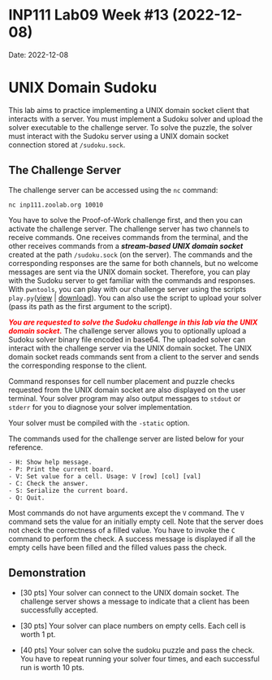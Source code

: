 # INP111 Lab09 Week #13 (2022-12-08)

Date: 2022-12-08

# UNIX Domain Sudoku

This lab aims to practice implementing a UNIX domain socket client that interacts with a server. You must implement a Sudoku solver and upload the solver executable to the challenge server. To solve the puzzle, the solver must interact with the Sudoku server using a UNIX domain socket connection stored at `/sudoku.sock`.

## The Challenge Server

The challenge server can be accessed using the `nc` command:

```
nc inp111.zoolab.org 10010
```

You have to solve the Proof-of-Work challenge first, and then you can activate the challenge server. The challenge server has two channels to receive commands. One receives commands from the terminal, and the other receives commands from a ***stream-based UNIX domain socket*** created at the path `/sudoku.sock` (on the server). The commands and the corresponding responses are the same for both channels, but no welcome messages are sent via the UNIX domain socket. Therefore, you can play with the Sudoku server to get familiar with the commands and responses. With `pwntools`, you can play with our challenge server using the scripts `play.py`([view](https://inp111.zoolab.org/code.html?file=lab09/play.py) | [download](https://inp111.zoolab.org/lab09/play.py)). You can also use the script to upload your solver (pass its path as the first argument to the script).

<span style="color: red">***You are requested to solve the Sudoku challenge in this lab via the UNIX domain socket.***</span> The challenge server allows you to optionally upload a Sudoku solver binary file encoded in base64. The uploaded solver can interact with the challenge server via the UNIX domain socket. The UNIX domain socket reads commands sent from a client to the server and sends the corresponding response to the client.

Command responses for cell number placement and puzzle checks requested from the UNIX domain socket are also displayed on the user terminal. Your solver program may also output messages to `stdout` or `stderr` for you to diagnose your solver implementation.

Your solver must be compiled with the `-static` option.

The commands used for the challenge server are listed below for your reference.
```
- H: Show help message.
- P: Print the current board.
- V: Set value for a cell. Usage: V [row] [col] [val]
- C: Check the answer.
- S: Serialize the current board.
- Q: Quit.
```
Most commands do not have arguments except the `V` command. The `V` command sets the value for an initially empty cell. Note that the server does not check the correctness of a filled value. You have to invoke the `C` command to perform the check. A success message is displayed if all the empty cells have been filled and the filled values pass the check.

## Demonstration

- [30 pts] Your solver can connect to the UNIX domain socket. The challenge server shows a message to indicate that a client has been successfully accepted.

- [30 pts] Your solver can place numbers on empty cells. Each cell is worth 1 pt.

- [40 pts] Your solver can solve the sudoku puzzle and pass the check. You have to repeat running your solver four times, and each successful run is worth 10 pts.
